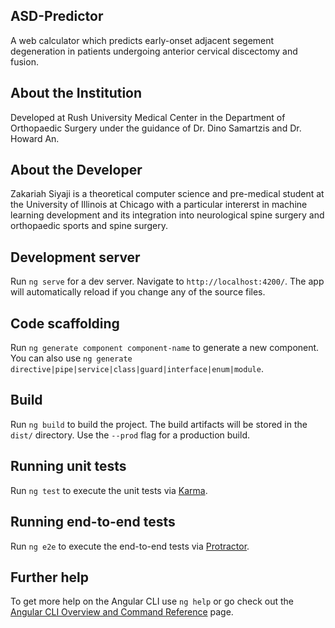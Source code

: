 ## ASD-Predictor
A web calculator which predicts early-onset adjacent segement degeneration in patients undergoing anterior cervical discectomy and fusion.

## About the Institution
Developed at Rush University Medical Center in the Department of Orthopaedic Surgery under the guidance of Dr. Dino Samartzis and Dr. Howard An.

## About the Developer
Zakariah Siyaji is a theoretical computer science and pre-medical student at the University of Illinois at Chicago with a particular intererst in machine learning development and its integration into neurological spine surgery and orthopaedic sports and spine surgery.

## Development server

Run `ng serve` for a dev server. Navigate to `http://localhost:4200/`. The app will automatically reload if you change any of the source files.

## Code scaffolding

Run `ng generate component component-name` to generate a new component. You can also use `ng generate directive|pipe|service|class|guard|interface|enum|module`.

## Build

Run `ng build` to build the project. The build artifacts will be stored in the `dist/` directory. Use the `--prod` flag for a production build.

## Running unit tests

Run `ng test` to execute the unit tests via [Karma](https://karma-runner.github.io).

## Running end-to-end tests

Run `ng e2e` to execute the end-to-end tests via [Protractor](http://www.protractortest.org/).

## Further help

To get more help on the Angular CLI use `ng help` or go check out the [Angular CLI Overview and Command Reference](https://angular.io/cli) page.
